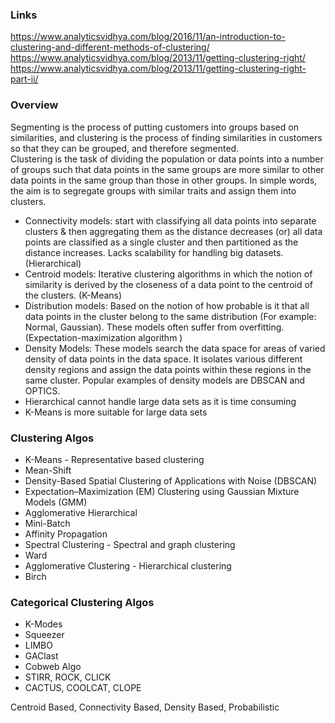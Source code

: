 ### Links
https://www.analyticsvidhya.com/blog/2016/11/an-introduction-to-clustering-and-different-methods-of-clustering/ <br/>
https://www.analyticsvidhya.com/blog/2013/11/getting-clustering-right/ <br/>
https://www.analyticsvidhya.com/blog/2013/11/getting-clustering-right-part-ii/ <br/>


### Overview
Segmenting is the process of putting customers into groups based on similarities, and clustering is the process of finding similarities in customers so that they can be grouped, and therefore segmented. <br/>
Clustering is the task of dividing the population or data points into a number of groups such that data points in the same groups are more similar to other data points in the same group than those in other groups. In simple words, the aim is to segregate groups with similar traits and assign them into clusters. <br/>
* Connectivity models: start with classifying all data points into separate clusters & then aggregating them as the distance decreases (or) all data points are classified as a single cluster and then partitioned as the distance increases. Lacks scalability for handling big datasets. (Hierarchical)
* Centroid models: Iterative clustering algorithms in which the notion of similarity is derived by the closeness of a data point to the centroid of the clusters. (K-Means)
* Distribution models: Based on the notion of how probable is it that all data points in the cluster belong to the same distribution (For example: Normal, Gaussian). These models often suffer from overfitting. (Expectation-maximization algorithm )
* Density Models: These models search the data space for areas of varied density of data points in the data space. It isolates various different density regions and assign the data points within these regions in the same cluster. Popular examples of density models are DBSCAN and OPTICS.
* Hierarchical cannot handle large data sets as it is time consuming
* K-Means is more suitable for large data sets


### Clustering Algos
* K-Means - Representative based clustering
* Mean-Shift
* Density-Based Spatial Clustering of Applications with Noise (DBSCAN)
* Expectation–Maximization (EM) Clustering using Gaussian Mixture Models (GMM)
* Agglomerative Hierarchical
* Mini-Batch
* Affinity Propagation
* Spectral Clustering - Spectral and graph clustering
* Ward
* Agglomerative Clustering - Hierarchical clustering
* Birch

### Categorical Clustering Algos
* K-Modes
* Squeezer
* LIMBO
* GAClast
* Cobweb Algo
* STIRR, ROCK, CLICK
* CACTUS, COOLCAT, CLOPE







Centroid Based, Connectivity Based, Density Based, Probabilistic






